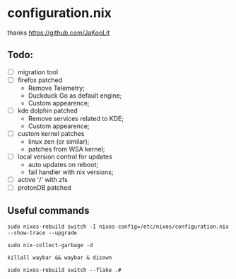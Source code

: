 # configuration.nix

thanks https://github.com/JaKooLit

## Todo:

- [ ] migration tool
- [ ] firefox patched
  - Remove Telemetry;
  - Duckduck Go as default engine;
  - Custom appearence;
- [ ] kde dolphin patched
  - Remove services related to KDE;
  - Custom appearence;
- [ ] custom kernel patches
  - linux zen (or similar);
  - patches from WSA kernel;
- [ ] local version control for updates
  - auto updates on reboot;
  - fail handler with nix versions;
- [ ] active '/' with zfs
- [ ] protonDB patched

## Useful commands

```shell
sudo nixos-rebuild switch -I nixos-config=/etc/nixos/configuration.nix --show-trace --upgrade
```

```shell
sudo nix-collect-garbage -d
```

```shell
killall waybar && waybar & disown
```

```shell
sudo nixos-rebuild switch --flake .#
```
